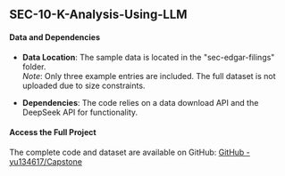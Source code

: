 ## SEC-10-K-Analysis-Using-LLM

#### Data and Dependencies

- **Data Location**: The sample data is located in the "sec-edgar-filings" folder.  
  *Note*: Only three example entries are included. The full dataset is not uploaded due to size constraints.
  
- **Dependencies**: The code relies on a data download API and the DeepSeek API for functionality.

#### Access the Full Project

The complete code and dataset are available on GitHub: [GitHub - yu134617/Capstone](https://github.com/yu134617/Capstone)